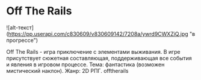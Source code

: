 # **Off The Rails**

![alt-текст] (https://pp.userapi.com/c830609/v830609142/7208a/ywrd9CWXZiQ.jpg "в прогрессе") 

Off The Rails - игра приключение с элементами выживания. В игре присутствует сюжетная составляющая, поддерживающая все события и явления в игровом процессе. Тема: фантастика (возможен мистический наклон). Жанр: 2D РПГ.
offtherails
